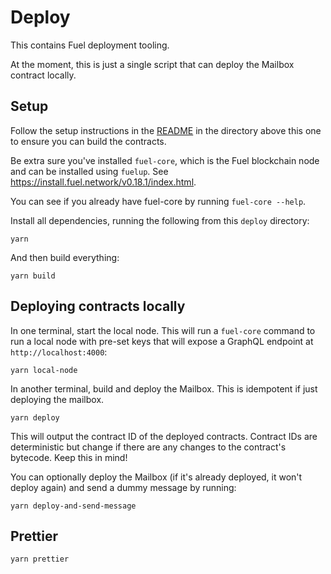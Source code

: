 # Deploy

This contains Fuel deployment tooling.

At the moment, this is just a single script that can deploy the Mailbox contract locally.

## Setup

Follow the setup instructions in the [README](../README.md) in the directory above this one to ensure you can build the contracts.

Be extra sure you've installed `fuel-core`, which is the Fuel blockchain node and can be installed using `fuelup`. See https://install.fuel.network/v0.18.1/index.html.

You can see if you already have fuel-core by running `fuel-core --help`.

Install all dependencies, running the following from this `deploy` directory:
```
yarn
```

And then build everything:
```
yarn build
```

## Deploying contracts locally

In one terminal, start the local node. This will run a `fuel-core` command to run a local node with pre-set keys that will expose a GraphQL endpoint at `http://localhost:4000`:

```
yarn local-node
```

In another terminal, build and deploy the Mailbox. This is idempotent if just deploying the mailbox.

```
yarn deploy
```

This will output the contract ID of the deployed contracts. Contract IDs are deterministic but change if there are any changes to the contract's bytecode. Keep this in mind!

You can optionally deploy the Mailbox (if it's already deployed, it won't deploy again) and send a dummy message by running:
```
yarn deploy-and-send-message
```

## Prettier

```
yarn prettier
```

